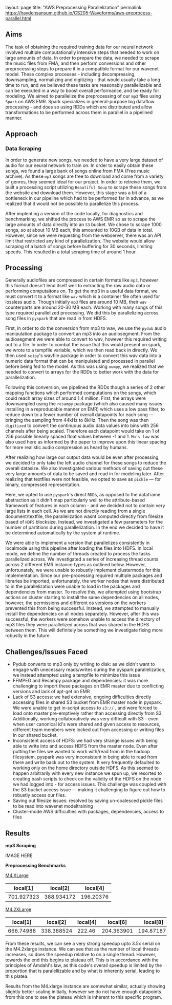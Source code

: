 layout: page
title: "AWS Preprocessing Parallelization"
permalink: https://haydensansum.github.io/CS205-Waveforms/aws-preprocess-parallel.html

## Aims

The task of obtaining the required training data for our neural network involved multiple computationally intensive steps that needed to work on large amounts of data. In order to prepare the data, we needed to scrape the music files from FMA, and then perform conversions and other preprocessing steps to prepare it in a compatible format for our wavenet model. These complex processes - including decompressing, downsampling, normalizing and digitizing - that would usually take a long time to run, and we believed these tasks are reasonably parallelizable and can be executed in a way to boost overall performance, and be ready for modeling. We aimed to parallelize the preprocessing of our `mp3` files using `Spark` on AWS EMR. Spark specializes in general-purpose big dataflow processing - and does so using RDDs which are distributed and allow transformations to be performed across them in parallel in a pipelined manner.



## Approach

### Data Scraping

In order to generate new songs, we needed to have a very large dataset of audio for our neural network to train on. In order to easily obtain these songs, we found a large bank of songs online from FMA (Free music archive). As these `mp3` songs are free to download and come from a variety of genres, they seemed ideal for our project. In order to retreive them, we built a processing script utilizing `Beautiful Soup` to scrape these songs from the website and download them. However, this stage was a bit of a bottleneck in our pipeline which had to be performed far in advance, as we realized that it would not be possible to parallelize this process.



After implenting a version of the code locally, for diagnostics and benchmarking, we shifted the process to AWS EMR so as to scrape the large amounts of data directly into an `S3` bucket. We chose to scrape 1000 songs, so at about 10 MB each, this amounted to 10GB of data in total. However, since we were requesting from the webserver, there was an API limit that restricted any kind of parallelization. The website would allow scraping of a batch of songs before buffering for 30 seconds, limiting speeds. This resulted in a total scraping time of around 1 hour.



## Processing

Generally audiofiles are compressed in certain formats like `mp3`, however this format doesn't lend itself well to extracting the raw audio data or performing computaitons on. To get the mp3 in a useful data format, we must convert it to a format like `wav` which is a container file often used for lossless audio. Though initially `mp3` files are around 10 MB,  their `wav` counterparts are around 20-30 MB each. Working with many songs of this type required parallelized processing. We did this by parallelizing across song files in `pyspark`  that are read in from HDFS. 

First, in order to do the conversion from mp3 to wav, we use the `pydub` audio manipulation package to convert an mp3 into an audiosegment. From the audiosegment we were able to convert to wav, however this required writing out to a file. In order to combat the issue that this would present on spark, we wrote to a tempfile variable, which we then read back in directly. We then used `scipy`'s wavfile package in order to convert this wav data into a numeric data format that can be manipulated and processed in parallel before being fed to the model. As this was using `numpy`, we realized that we needed to convert to arrays for the RDDs to better work with the data for parallelization. 

Following this conversion, we pipelined the RDDs though a series of 2 other mapping functions which performed computations on the songs, which could reach array sizes of around 1.4 million. First, the arrays were downsampled using the `resampy` package (which also caused many issues installing in a reproducable manner on EMR) which uses a low pass filter, to reduce down to a fewer number of overall datapoints for each song — bringing the sampling from 44kHz to 8kHz. Then the song was then `digitized` to convert the continuous audio data values into bins with 256 channels after being scaled. Therefore each datapoint would take on 1 of 256 possible linearly spaced float values between -1 and 1. `Mu's law` was also used here as informed by the paper to improve upon this linear spacing for more realistic audio compression as heard by humans. 

After realizing how large our output data would be even after processing, we decided to only take the left audio channel for these songs to reduce the overall datasize. We also investigated various methods of saving out these very large amounts of data to be saved and read in for modeling later. After realizing that textfiles were not feasible, we opted to save as `pickle` — for binary, compressed representation.

Here, we opted to use `pyspark`'s direct `RDD`s, as opposed to the dataframe abstraction as it didn't map particularly well to the attribute-based framework of features in each column - and we decided not to contain very large lists in each cell. As we are not directly reading from a single document/textfile, the parallelization wasnt computed directly from filesize based of `HDFS` blocksize. Instead, we investigated a few parameters for the number of partitions during parallelization. In the end we decided to have it be determined automatically by the system at runtime. 

We were able to implement a version that parallelizes consistently in localmode using this pipeline after loading the files into HDFS. In local mode, we define the number of threads created to process the tasks parallelized across. We investigated a series of increasing thread counts across 2 different EMR instance types as outlined below. However, unfortunately, we were unable to robustly implement clustermode for this implementation. Since our pre-processing required multiple packages and libraries be imported, unfortunately, the worker nodes that were distributed to in the parallelization were unable to load in the packages and dependencies from master. To resolve this, we attempted using bootstrap actions on cluster starting to install the same dependencies on all nodes, however, the permissions and different os versions on the workers prevented this from being successful. Instead, we attempted to manually install the dependencies on all nodes separately. However, after this was successful, the workers were somehow unable to access the directory of mp3 files they were parallelized across that was shared in the HDFS between them. This will definitely be something we investigate fixing more robustly in the future.



## Challenges/Issues Faced

* Pydub converts to mp3 only by writing to disk: as we didn't want to engage with unecessary reads/writes during the pyspark parallelization, we instead attempted using a tempfile to minimize this issue
* FFMPEG and Resampy package and dependencies: it was more challenging to import these packages on EMR master due to conflicting versions and lack of apt-get on EMR
* Lack of S3 access: we had extensive, ongoing difficulties directly accessing files in shared S3 bucket from EMR master node in pyspark. We were unable to get in-script access to `s3://` , and were forced to load onto master pre-emptively rather than accessing directly from S3. Additionally, working collaboratively was very difficult with S3 - even when user canonical id's were shared and given access to resources, different team members were locked out from accessing or writing files in our shared bucket.
* Inconsistent access of HDFS: we had very strange issues with being able to write into and access HDFS from the master node. Even after putting the files we wanted to work with/read from in the hadoop filesystem, pyspark was very inconsistent in being able to read from there and write back out to the system. It very frequently defaulted to working only on the home directory outside HDFS. As this seemed to happen arbitrarily with every new instance we spun up, we resorted to creating bash scripts to check on the validity of the HDFS on the node we had logged into - for access issues. This challenge was coupled with the S3 bucket access issue — making it challenging to figure out how to robustly access our files.
* Saving out filesize issues: resolved by saving un-coalesced pickle files to be read into wavenet modeltraining
* Cluster-mode AWS difficulties with packages, dependencies, access to files



## Results

**mp3 Scraping**

IMAGE HERE





**Preprocessing Benchmarks**



<u>M4.XLarge</u>

| local[1]   | local[2]   | local[4]  |
| ---------- | ---------- | --------- |
| 701.927323 | 388.934172 | 196.20376 |



<u>M4.2XLarge</u>

| local[1]  | local[2]   | local[4] | local[6]   | local[8]   |
| --------- | ---------- | -------- | ---------- | ---------- |
| 666.74988 | 338.388524 | 222.46   | 204.363901 | 194.871871 |



From these results, we can see a very strong speedup upto 3.5x serial on the M4.2xlarge instance. We can see that as the number of local threads increases, so does the speedup relative to on a single thread. However, towards the end this begins to plateau off. This is in accordance with the principles of Amdahl's law, as this code's overall speedup is limited by the proportion that is paralellizable and by what is inherenty serial, leading to this platea. 



Results from the M4.xlarge instance are somewhat similar, actually showing slightly better scaling initially, however we do not have enough datapoints from this one to see the plateau which is inherent to this specific program.

